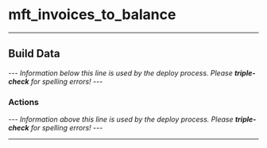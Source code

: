 # mft_invoices_to_balance
---

## Build Data
--- _Information below this line is used by the deploy process. Please **triple-check** for spelling errors!_ ---
### Actions

--- _Information above this line is used by the deploy process. Please **triple-check** for spelling errors!_ ---

---
